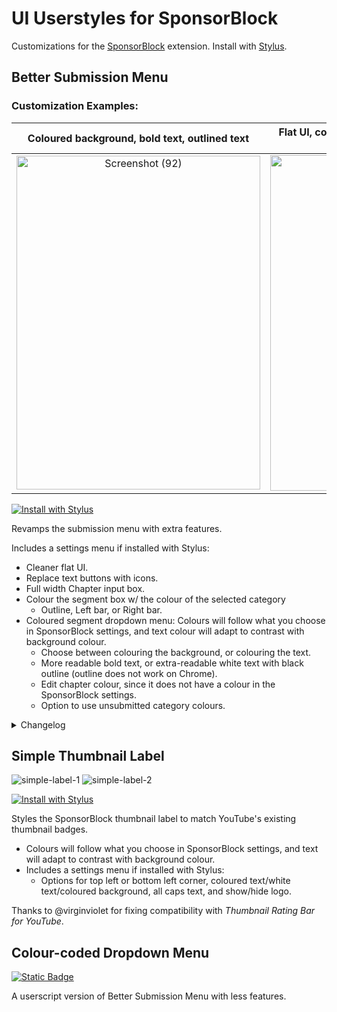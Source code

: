 # UI Userstyles for SponsorBlock
Customizations for the [SponsorBlock](https://github.com/ajayyy/SponsorBlock/) extension. Install with [Stylus](https://github.com/openstyles/stylus/).
## **Better Submission Menu**  

### **Customization Examples:** 
| Coloured background, bold text, outlined text |  Flat UI, coloured text, icons, coloured segment box |
| :-: | :-: |
|<img width="390" height="534" alt="Screenshot (92)" src="https://github.com/user-attachments/assets/e8343ad6-3d93-4d18-82ab-1b577640e8b9" />|<img width="390" height="537" alt="Screenshot (93)" src="https://github.com/user-attachments/assets/4611e0ad-fc9e-48e8-b5e1-9f4667f366af" />|

[![Install with Stylus](https://custom-icon-badges.demolab.com/badge/Install%20with_Stylus-00adad.svg?logo=stylususercss)](https://github.com/jiraph/SponsorBlock-UI/raw/refs/heads/main/sponsorblock.colorcodeddropdown.user.css)  

Revamps the submission menu with extra features.

Includes a settings menu if installed with Stylus:
  - Cleaner flat UI.
  - Replace text buttons with icons.
  - Full width Chapter input box.
  - Colour the segment box w/ the colour of the selected category
    - Outline, Left bar, or Right bar.
  - Coloured segment dropdown menu: Colours will follow what you choose in SponsorBlock settings, and text colour will adapt to contrast with background colour. 
    - Choose between colouring the background, or colouring the text.
    - More readable bold text, or extra-readable white text with black outline (outline does not work on Chrome).
    - Edit chapter colour, since it does not have a colour in the SponsorBlock settings.
    - Option to use unsubmitted category colours.

<details>

<summary>Changelog</summary>

### 1.4.3 ###
<sup> (2025-08-08) </sup>
- Fixes and improvements:
  - Fix save icon showing on all segments instead of just the one being edited

### 1.4.2 ###
<sup> (2025-08-06) </sup>
- New features:
  - Full width chapter input box option
  - Dynamically selected Edit/Save icon
- Fixes and improvements: 
  - Highlight inspect button now uses preview icon
  - Edited 'Set start' and 'Set end' icons
  - Segment box border colour for 'Select a category' is no longer pure white

### 1.4.1 ###
<sup> (2025-08-04) </sup>
- New features:
  - Option to remove rounded corners
  - 'Bar' style category box color style
- Fixes and improvements:
  - More efficient selectors
  - Labelled code
  - Rearranged settings
  - 'Off' option for dropdown menu

### 1.4.0 ###
<sup> (2025-08-02) </sup>
- New features:
  - Compatibility with Hook category
  - Redone flat UI
  - Replace text buttons with icons
  - Outline segment category box with category colour
  - Swap highlight segment & text colours (useful for very dark customized highlight colours)

### 1.3.0 ###
<sup> (2023-11-03) </sup>
- New features:
  - 'Coloured text' dropdown style

### 1.2.0 ###
<sup> (2023-05-22) </sup>
- New features:
  - Dynamically selected text colour in dropdown
  - Set Chapter text colour (SB does not have a text colour for Chapter)
  - Added @UpdateURL
- Fixes and improvements:
  - Removed text colour option

### 1.1.0 ###
 <sup> (2023-04-27) </sup>
- New features:
  - Bold text option
  - Flat style UI (WIP)

</details>



## **Simple Thumbnail Label**

![simple-label-1](https://user-images.githubusercontent.com/19298861/240079610-85643aa4-a7f7-4132-b16d-79f005dfd25c.jpg)
![simple-label-2](https://user-images.githubusercontent.com/19298861/240079614-019c0ab6-542d-4fef-87fd-7974ec8dffc2.jpg)

[![Install with Stylus](https://custom-icon-badges.demolab.com/badge/Install%20with_Stylus-00adad.svg?logo=stylususercss)](https://github.com/jiraph/SponsorBlock-UI/raw/refs/heads/main/sponsorblock.simplethumbnaillabels.user.css)
 
Styles the SponsorBlock thumbnail label to match YouTube's existing thumbnail badges. 
- Colours will follow what you choose in SponsorBlock settings, and text will adapt to contrast with background colour. 
- Includes a settings menu if installed with Stylus: 
  - Options for top left or bottom left corner, coloured text/white text/coloured background, all caps text, and show/hide logo.

Thanks to @virginviolet for fixing compatibility with *Thumbnail Rating Bar for YouTube*.

## **Colour-coded Dropdown Menu**
[![Static Badge](https://img.shields.io/badge/Install_Userscript-444?logo=tampermonkey)](https://github.com/jiraph/SponsorBlock-UI/raw/refs/heads/main/sponsorblock.colorcodeddropdown.user.js)

A userscript version of Better Submission Menu with less features.


